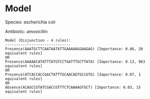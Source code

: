
# Model

Species: escherichia coli

Antibiotic: amoxicillin

```
Model (Disjunction - 4 rules):
------------------------------
Presence(AAATGCTTCAATAATATTGAAAAAGGAAGAG) [Importance: 0.86, 20 equivalent rules]
OR
Presence(AAAAACATATTTATGTCCTGATTTGCTTATA) [Importance: 0.13, 963 equivalent rules]
OR
Presence(ATCACCACCGACTATTTGCAACAGTGCCGTG) [Importance: 0.07, 1 equivalent rules]
OR
Absence(ACAGCCGTATCGACCGTTTCTCAAAAGTGCT) [Importance: 0.03, 15 equivalent rules]

```

